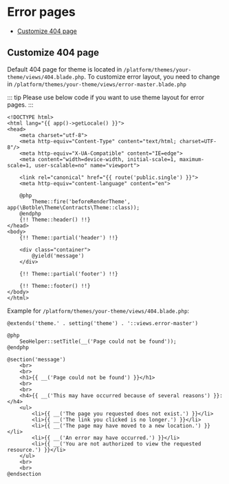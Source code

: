 # Error pages

- [Customize 404 page](#customize-404-page)

## Customize 404 page

Default 404 page for theme is located in `/platform/themes/your-theme/views/404.blade.php`.
To customize error layout, you need to change in `/platform/themes/your-theme/views/error-master.blade.php`

::: tip
Please use below code if you want to use theme layout for error pages.
:::

```blade
<!DOCTYPE html>
<html lang="{{ app()->getLocale() }}">
<head>
    <meta charset="utf-8">
    <meta http-equiv="Content-Type" content="text/html; charset=UTF-8"/>
    <meta http-equiv="X-UA-Compatible" content="IE=edge">
    <meta content="width=device-width, initial-scale=1, maximum-scale=1, user-scalable=no" name="viewport">

    <link rel="canonical" href="{{ route('public.single') }}">
    <meta http-equiv="content-language" content="en">

    @php
        Theme::fire('beforeRenderTheme', app(\Botble\Theme\Contracts\Theme::class));
    @endphp
    {!! Theme::header() !!}
</head>
<body>
    {!! Theme::partial('header') !!}

    <div class="container">
        @yield('message')
    </div>

    {!! Theme::partial('footer') !!}
    
    {!! Theme::footer() !!}
</body>
</html>
```

Example for `/platform/themes/your-theme/views/404.blade.php`:

```blade
@extends('theme.' . setting('theme') . '::views.error-master')

@php
    SeoHelper::setTitle(__('Page could not be found'));
@endphp

@section('message')
    <br>
    <br>
    <h1>{{ __('Page could not be found') }}</h1>
    <br>
    <br>
    <h4>{{ __('This may have occurred because of several reasons') }}:</h4>
    <ul>
        <li>{{ __('The page you requested does not exist.') }}</li>
        <li>{{ __('The link you clicked is no longer.') }}</li>
        <li>{{ __('The page may have moved to a new location.') }}</li>
        <li>{{ __('An error may have occurred.') }}</li>
        <li>{{ __('You are not authorized to view the requested resource.') }}</li>
    </ul>
    <br>
    <br>
@endsection
```

